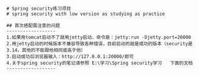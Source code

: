 
    # Spring security练习项目
    # spring security with low version as studying as practice

    ## 首次搭配需注意的问题
    ------------------
    1.如果用tomcat启动不了就用jetty启动，命令是：jetty:run -Djetty.port=20000
    2.用jetty启动的时候版本不兼容导致各种错误，目前启动的就是成功的版本（security是3.14，其他的不能跟他相同或高于他）
    3.启动成功后浏览器输入：http://127.0.0.1:20000/即可
    4.关于spring security的笔记请参照 E:\学习\Spring security学习   下面的文档
    ------------------